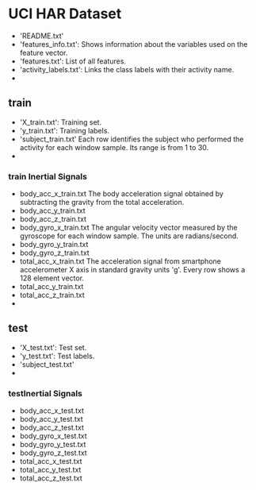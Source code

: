 #  UCI HAR Dataset
* 'README.txt' 
* 'features_info.txt': Shows information about the variables used on the feature vector. 
* 'features.txt': List of all features. 
* 'activity_labels.txt': Links the class labels with their activity name.
* 
## train
*  'X_train.txt': Training set. 
*  'y_train.txt': Training labels. 
*  'subject_train.txt' Each row identifies the subject who performed the activity for each window sample. Its range is from 1 to 30.
*  
### train Inertial Signals
*   body_acc_x_train.txt The body acceleration signal obtained by subtracting the gravity from the total acceleration.  
*   body_acc_y_train.txt 
*   body_acc_z_train.txt 
*   body_gyro_x_train.txt  The angular velocity vector measured by the gyroscope for each window sample. The units are radians/second.  
*   body_gyro_y_train.txt 
*   body_gyro_z_train.txt 
*   total_acc_x_train.txt  The acceleration signal from smartphone accelerometer X axis in standard gravity units 'g'. Every row shows a 128 element vector.
*   total_acc_y_train.txt 
*   total_acc_z_train.txt
*   
## test
*  'X_test.txt': Test set. 
*  'y_test.txt': Test labels. 
*  'subject_test.txt'
*  
###  testInertial Signals 
*   body_acc_x_test.txt 
*   body_acc_y_test.txt 
*   body_acc_z_test.txt 
*   body_gyro_x_test.txt 
*   body_gyro_y_test.txt 
*   body_gyro_z_test.txt 
*   total_acc_x_test.txt 
*   total_acc_y_test.txt 
*   total_acc_z_test.txt 


